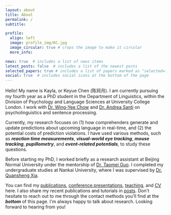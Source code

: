 ```yaml
---
layout: about
title: About
permalink: /
subtitle: 

profile:
  align: left
  image: profile_img/KC.jpg
  image_circular: true # crops the image to make it circular
  more_info: 

news: true  # includes a list of news items
latest_posts: false  # includes a list of the newest posts
selected_papers: true # includes a list of papers marked as "selected={true}"
social: true  # includes social icons at the bottom of the page
---
```


Hello! My name is Kayla, or Keyue Chen (陈珂月). I am currently pursuing my fourth year as a PhD student in the Department of Linguistics, within the Division of Psychology and Language Sciences at University College London. I work with [Dr. Wing-Yee Chow](https://www.ucl.ac.uk/~ucjtwyc/Home.html) and [Dr. Andrea Santi](https://profiles.ucl.ac.uk/34103-andrea-santi/about) on psycholinguistics and sentence processing. 

Currently, my research focuses on (1) how comprehenders generate and update predictions about upcoming language in real-time, and (2) the potential costs of prediction violations. I have used various methods, such as ***reaction time measurements***, ***visual-world eye tracking***, ***mouse tracking***, ***pupillometry***, and ***event-related potentials***, to study these questions. 

Before starting my PhD, I worked briefly as a research assistant at Beijing Normal University under the mentorship of [Dr. Taomei Guo](https://brain.bnu.edu.cn/English/Faculty/CurrentFaculty/Gzz/d7ea1219c8074270bba5c736af040ba7.htm). I completed my undergraduate studies at Nankai University, where I was supervised by [Dr. Quansheng Xia](https://hyxy.nankai.edu.cn/info/1253/2778.htm). 

You can find my [publications](https://keyue-c.github.io/publications/), [conference presentations](https://keyue-c.github.io/conference/), [teaching](https://keyue-c.github.io/teaching/), and [CV](https://keyue-c.github.io/cv/) here. I also share my recent publications and tutorials in [posts](https://keyue-c.github.io/blog/). Don't hesitate to reach out to me through the contact methods you'll find at the ***bottom*** of this page. I'm always happy to talk about research. Looking forward to hearing from you! 
